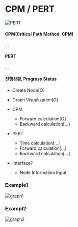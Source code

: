 # CPM / PERT
![PERT](https://upload.wikimedia.org/wikipedia/commons/b/b9/Pert_chart_colored.gif)
#### CPM(Critical Path Method, CPM)
...
#### PERT
...
</br>
#### 진행상황, Progress Status
- Create Node[O]
- Graph Visualization[O]
- CPM
    - Forward calculation[O]
    - Backward calculation[...}
- PERT
    - Time calculation[...]
    - Forward calculation[...]
    - Backward calculation[...]

- Interface?
    - Node Information Input

### Example1
![graph1](https://user-images.githubusercontent.com/44805829/165005520-fe241462-a364-4aa3-9a6a-e1143dc70b5c.png)
### Exampl2
![graph2](https://user-images.githubusercontent.com/44805829/165005536-12b2ff1a-23e1-4363-95fe-ecdb27818530.png)
